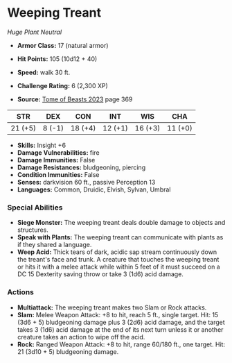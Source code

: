 # Weeping Treant

*Huge* *Plant* *Neutral*

- **Armor Class:** 17 (natural armor)
- **Hit Points:** 105 (10d12 + 40)
- **Speed:** walk 30 ft.

- **Challenge Rating:** 6 (2,300 XP)
- **Source:** [Tome of Beasts 2023](https://koboldpress.com/kpstore/product/tome-of-beasts-1-2023-edition/) page 369

| STR | DEX | CON | INT | WIS | CHA |
| --- | --- | --- | --- | --- | --- |
| 21 (+5) | 8 (-1) | 18 (+4) | 12 (+1) | 16 (+3) | 11 (+0) |

- **Skills:** Insight +6
- **Damage Vulnerabilities:** fire
- **Damage Immunities:** False
- **Damage Resistances:** bludgeoning, piercing
- **Condition Immunities:** False
- **Senses:** darkvision 60 ft., passive Perception 13
- **Languages:** Common, Druidic, Elvish, Sylvan, Umbral

### Special Abilities

- **Siege Monster:** The weeping treant deals double damage to objects and structures.
- **Speak with Plants:** The weeping treant can communicate with plants as if they shared a language.
- **Weep Acid:** Thick tears of dark, acidic sap stream continuously down the treant's face and trunk. A creature that touches the weeping treant or hits it with a melee attack while within 5 feet of it must succeed on a DC 15 Dexterity saving throw or take 3 (1d6) acid damage.

### Actions

- **Multiattack:** The weeping treant makes two Slam or Rock attacks.
- **Slam:** Melee Weapon Attack: +8 to hit, reach 5 ft., single target. Hit: 15 (3d6 + 5) bludgeoning damage plus 3 (2d6) acid damage, and the target takes 3 (1d6) acid damage at the end of its next turn unless it or another creature takes an action to wipe off the acid.
- **Rock:** Ranged Weapon Attack: +8 to hit, range 60/180 ft., one target. Hit: 21 (3d10 + 5) bludgeoning damage.
